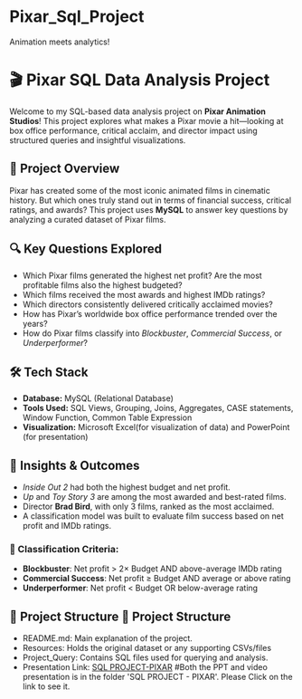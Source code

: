 # Pixar_Sql_Project
 Animation meets analytics!

 # 🎬 Pixar SQL Data Analysis Project

Welcome to my SQL-based data analysis project on **Pixar Animation Studios**! This project explores what makes a Pixar movie a hit—looking at box office performance, critical acclaim, and director impact using structured queries and insightful visualizations.

## 📌 Project Overview

Pixar has created some of the most iconic animated films in cinematic history. But which ones truly stand out in terms of financial success, critical ratings, and awards? This project uses **MySQL** to answer key questions by analyzing a curated dataset of Pixar films.

## 🔍 Key Questions Explored

- Which Pixar films generated the highest net profit? Are the most profitable films also the highest budgeted?
- Which films received the most awards and highest IMDb ratings?
- Which directors consistently delivered critically acclaimed movies?
- How has Pixar’s worldwide box office performance trended over the years?
- How do Pixar films classify into *Blockbuster*, *Commercial Success*, or *Underperformer*?

## 🛠️ Tech Stack

- **Database:** MySQL (Relational Database)
- **Tools Used:** SQL Views, Grouping, Joins, Aggregates, CASE statements, Window Function, Common Table Expression
- **Visualization:** Microsoft Excel(for visualization of data) and PowerPoint (for presentation)

## 🧠 Insights & Outcomes

- *Inside Out 2* had both the highest budget and net profit.
- *Up* and *Toy Story 3* are among the most awarded and best-rated films.
- Director **Brad Bird**, with only 3 films, ranked as the most acclaimed.
- A classification model was built to evaluate film success based on net profit and IMDb ratings.

### 🎯 Classification Criteria:

- **Blockbuster**: Net profit > 2× Budget AND above-average IMDb rating  
- **Commercial Success**: Net profit ≥ Budget AND average or above rating  
- **Underperformer**: Net profit < Budget OR below-average rating

## 📂 Project Structure 📂 Project Structure

- README.md: Main explanation of the project.
- Resources: Holds the original dataset or any supporting CSVs/files
- Project_Query: Contains SQL files used for querying and analysis.
- Presentation Link: [SQL PROJECT-PIXAR](https://drive.google.com/drive/folders/1YIRQcYZnXbZC827tzqNrsrqhPXH-EdPD?usp=drive_link)
                     #Both the PPT and video presentation is in the folder 'SQL PROJECT - PIXAR'. Please Click on the link to see it.


